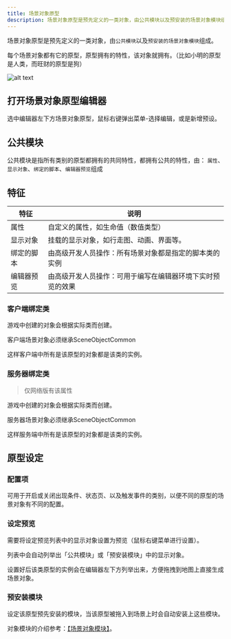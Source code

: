 ```yaml
---
title: 场景对象原型
description: 场景对象原型是预先定义的一类对象，由公共模块以及预安装的场景对象模块组成。
---
```


场景对象原型是预先定义的一类对象，由`公共模块`以及`预安装的场景对象模块`组成。

每个场景对象都有它的原型，原型拥有的特性，该对象就拥有。（比如小明的原型是人类，而旺财的原型是狗）

![alt text](https://assbak.gcw.wiki/gcw/image/zh_hans/getting-started/19.edit/7.prototype/image-1.png)

## 打开场景对象原型编辑器

选中编辑器左下方场景对象原型，鼠标右键弹出菜单-选择编辑，或是新增预设。

## 公共模块

公共模块是指所有类别的原型都拥有的共同特性，都拥有公共的特性，由： `属性`、`显示对象`、`绑定的脚本`、`编辑器预览`组成

## 特征

| 特征       | 说明                                                       |
| ---------- | ---------------------------------------------------------- |
| 属性       | 自定义的属性，如生命值（数值类型）                         |
| 显示对象   | 挂载的显示对象，如行走图、动画、界面等。                   |
| 绑定的脚本 | 由高级开发人员操作：所有场景对象都是指定的脚本类的实例     |
| 编辑器预览 | 由高级开发人员操作：可用于编写在编辑器环境下实时预览的效果 |

### 客户端绑定类

游戏中创建的对象会根据实际类而创建。

客户端场景对象必须继承SceneObjectCommon

这样客户端中所有是该原型的对象都是该类的实例。

### 服务器绑定类

> 仅网络版有该属性

游戏中创建的对象会根据实际类而创建。

服务器场景对象必须继承SceneObjectCommon

这样服务端中所有是该原型的对象都是该类的实例。

## 原型设定

### 配置项

可用于开启或关闭出现条件、状态页、以及触发事件的类别，以便不同的原型的场景对象有不同的配置。

### 设定预览

需要将设定预览列表中的显示对象设置为预览（鼠标右键菜单进行设置）。

列表中会自动列举出「公共模块」或「预安装模块」中的显示对象。

设置好后该类原型的实例会在编辑器左下方列举出来，方便拖拽到地图上直接生成场景对象。

### 预安装模块

设定该原型预先安装的模块，当该原型被拖入到场景上时会自动安装上这些模块。

对象模块的介绍参考：[【场景对象模块】](/zh_hans/getting-started/edit/sceneobjectmodule)。
